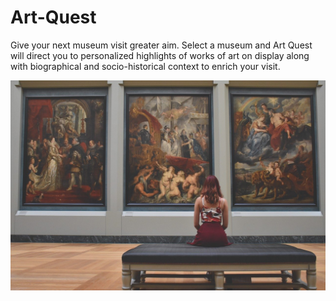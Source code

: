 # Art-Quest
Give your next museum visit greater aim. Select a museum and Art Quest will direct you to personalized highlights of works of art on display along with biographical and socio-historical context to enrich your visit.

![Viewing art at a museum](./public/images/viewingartatmuseum.jpg)